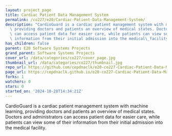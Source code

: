 ```yaml
---
layout: project_page
title: Cardiac Patient Data Management System
permalink: /co227/e20/Cardiac-Patient-Data-Management-System/
description: "CardioGuard is a cardiac patient management system with machine learning,\
  \ providing doctors and patients an overview of medical states. Doctors and administrators\
  \ can access patient data for easier care, while patients can view some of their\
  \ information from their initial admission into the medical\_facility."
has_children: false
parent: E20 Software Systems Projects
grand_parent: Software Systems Projects
cover_url: /data/categories/co227/cover_page.jpg
thumbnail_url: /data/categories/co227/thumbnail.jpg
repo_url: https://github.com/cepdnaclk/e20-co227-Cardiac-Patient-Data-Management-System
page_url: https://cepdnaclk.github.io/e20-co227-Cardiac-Patient-Data-Management-System
forks: 1
watchers: 0
stars: 0
started_on: '2024-10-28T14:34:21Z'
---
```


CardioGuard is a cardiac patient management system with machine learning, providing doctors and patients an overview of medical states. Doctors and administrators can access patient data for easier care, while patients can view some of their information from their initial admission into the medical facility.